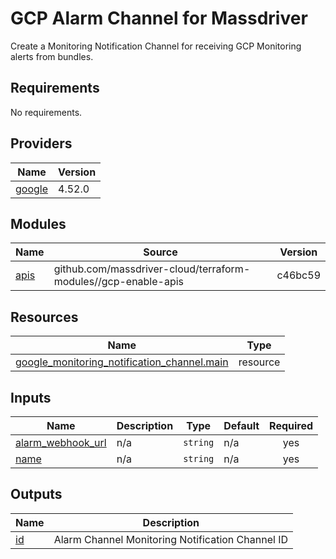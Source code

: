 # GCP Alarm Channel for Massdriver

Create a Monitoring Notification Channel for receiving GCP Monitoring alerts from bundles.

<!-- BEGINNING OF PRE-COMMIT-TERRAFORM DOCS HOOK -->
## Requirements

No requirements.

## Providers

| Name | Version |
|------|---------|
| <a name="provider_google"></a> [google](#provider\_google) | 4.52.0 |

## Modules

| Name | Source | Version |
|------|--------|---------|
| <a name="module_apis"></a> [apis](#module\_apis) | github.com/massdriver-cloud/terraform-modules//gcp-enable-apis | c46bc59 |

## Resources

| Name | Type |
|------|------|
| [google_monitoring_notification_channel.main](https://registry.terraform.io/providers/hashicorp/google/latest/docs/resources/monitoring_notification_channel) | resource |

## Inputs

| Name | Description | Type | Default | Required |
|------|-------------|------|---------|:--------:|
| <a name="input_alarm_webhook_url"></a> [alarm\_webhook\_url](#input\_alarm\_webhook\_url) | n/a | `string` | n/a | yes |
| <a name="input_name"></a> [name](#input\_name) | n/a | `string` | n/a | yes |

## Outputs

| Name | Description |
|------|-------------|
| <a name="output_id"></a> [id](#output\_id) | Alarm Channel Monitoring Notification Channel ID |
<!-- END OF PRE-COMMIT-TERRAFORM DOCS HOOK -->
